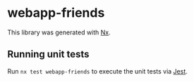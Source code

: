 # webapp-friends

This library was generated with [Nx](https://nx.dev).

## Running unit tests

Run `nx test webapp-friends` to execute the unit tests via [Jest](https://jestjs.io).
